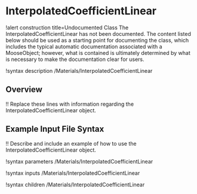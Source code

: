 # InterpolatedCoefficientLinear

!alert construction title=Undocumented Class
The InterpolatedCoefficientLinear has not been documented. The content listed below should be used as a starting point for
documenting the class, which includes the typical automatic documentation associated with a
MooseObject; however, what is contained is ultimately determined by what is necessary to make the
documentation clear for users.

!syntax description /Materials/InterpolatedCoefficientLinear

## Overview

!! Replace these lines with information regarding the InterpolatedCoefficientLinear object.

## Example Input File Syntax

!! Describe and include an example of how to use the InterpolatedCoefficientLinear object.

!syntax parameters /Materials/InterpolatedCoefficientLinear

!syntax inputs /Materials/InterpolatedCoefficientLinear

!syntax children /Materials/InterpolatedCoefficientLinear
